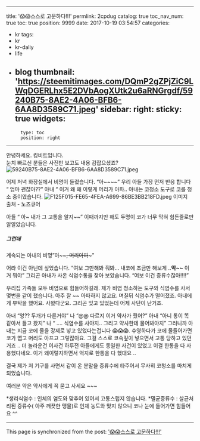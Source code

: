 
---
title: '😱😱스스로 고문하다!!!'
permlink: 2cpdug
catalog: true
toc_nav_num: true
toc: true
position: 9999
date: 2017-10-19 03:54:57
categories:
- kr
tags:
- kr
- kr-daliy
- life
- blog
thumbnail: 'https://steemitimages.com/DQmP2gZPjZiC9LWqDGERLhx5E2DVbAogXUtk2u6aRNGrgdf/59240B75-8AE2-4A06-BFB6-6AA8D3589C71.jpeg'
sidebar:
    right:
        sticky: true
widgets:
    -
        type: toc
        position: right
---


안녕하세요. 킹비트입니다.  
눈치 빠르신 분들은 사진만 보고도 내용 감잡으셨죠?
![59240B75-8AE2-4A06-BFB6-6AA8D3589C71.jpeg](https://steemitimages.com/DQmP2gZPjZiC9LWqDGERLhx5E2DVbAogXUtk2u6aRNGrgdf/59240B75-8AE2-4A06-BFB6-6AA8D3589C71.jpeg)

어제 저녁 화장실에서 비명이 들렸습니다.  “아~~~~”
우리 아들 가장 먼저 반응 합니다 “ 엄마 괜찮아??”
아내 “ 이거 왜 왜 이렇게 머리가 아파.. 
아내는 코청소 도구로 코를 청소 중이였습니다. 
![F125F015-FE65-4FEA-A699-86BE3BB218FD.jpeg](https://steemitimages.com/DQmWsFPtC3oMzUQtVfHn4ChgcCpKbHKCbr8yzY7LFxzt3aX/F125F015-FE65-4FEA-A699-86BE3BB218FD.jpeg)
이미지 출처 - 노즈큐어

아들 “ 아~ 내가 그 고통을 알지~~”
이때까지만 해도 두명이 코가 너무 막혀 힘든줄로만 알알았습니다.  

##### 그런데

계속되는 아내의 비명”아~~~~, 머리아파~~~”

어라 이건 아닌데 싶었습니다. “여보 그만해봐 줘봐... 내코에 조금만 해보게 ..**악~~** 이거 뭐야”
그리곤 아내가 사온 식염수통을 찾아 보았습니다. “여보 이건 증류수잖아!!!!” 

우리집 가족들 모두 비염으로 힘들어하길래. 제가 비염 청소하는 도구와 식염수를 사서 몇번을 같이 했습니다. 
아주 잘 ~~ 아파하지 않고요. 
며칠뒤 식염수가 떨어졌죠.  아내에게 부탁을 했어요.  사왔다군요.  그리곤 잊고 있었는데 어제 사단이 난거죠. 

아내 “엉?? 두개가 다른거야” 
나 “@@ 다르지 이거 약사가 줬어?”
아내 “아니 통이 똑같아서 들고 왔지”
나 “ .... 식염수를 사야지.. 그리고  약사한테 물어봐야지”
그러니까 아내는 지금 코에 물을 강제로 넣고 있었다는겁니다 😱😱😱. 수영하다가 코에 물들어가면 코가 맵고 머리도 아프고 그렇잖아요. 그걸 스스로 코속깊이 넣으면서 고통 당하고 있던 거죠 ..
더 놀라운건 이사건 하루전 아들에게도 동일한 사건이 있었고 이걸 한통을 다 사용했다네요.  이거 왜이렇지하면서 억지로 한통을 다 했대요 ..

결국 제가 저 기구를 사면서 같이 온 분말을 증류수에 타주어서 무사히 코청소를 마치게 되었습니다.  

여러분 약은 약사에게 꼭 묻고 사세요 ~~~

*생리식염수 : 인체의 염도와 맞추어 있어서 고통스럽지 않습니다. 
*멸균증류수 : 살균처리된 증류수( 아주 깨끗한 맹물)로 인체 농도와 맞지 않으니 코나 눈에 들어가면 힘들어요 ^^

- - -

This page is synchronized from the post: ['😱😱스스로 고문하다!!!'](https://steemit.com/@kingbit/2cpdug)
